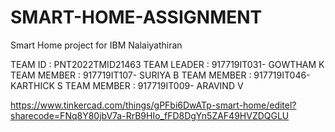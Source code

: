 # SMART-HOME-ASSIGNMENT

Smart Home project for IBM Nalaiyathiran 

TEAM ID : PNT2022TMID21463
TEAM LEADER : 917719IT031- GOWTHAM K
TEAM MEMBER : 917719IT107- SURIYA B
TEAM MEMBER : 917719IT046- KARTHICK S
TEAM MEMBER : 917719IT009- ARAVIND V


https://www.tinkercad.com/things/gPFbi6DwATp-smart-home/editel?sharecode=FNq8Y80jbV7a-RrB9HIo_fFD8DgYn5ZAF49HVZDQGLU
